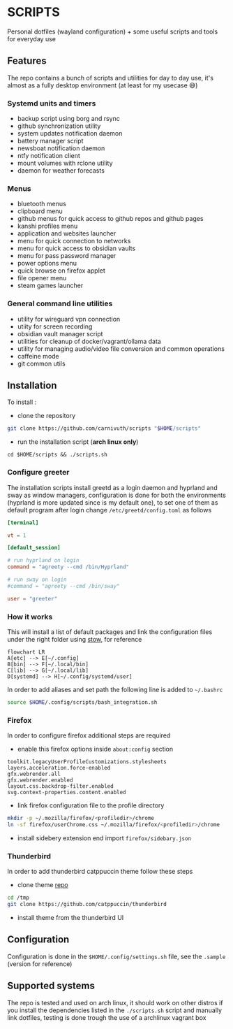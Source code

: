# SCRIPTS

Personal dotfiles (wayland configuration) + some useful scripts and tools for everyday use

## Features

The repo contains a bunch of scripts and utilities for day to day use, it's almost as a fully desktop environment (at least for my usecase 😅)

### Systemd units and timers

- backup script using borg and rsync
- github synchronization utility
- system updates notification daemon
- battery manager script
- newsboat notification daemon
- ntfy notification client
- mount volumes with rclone utility
- daemon for weather forecasts

### Menus

- bluetooth menus
- clipboard menu
- github  menus for quick access to github repos and github pages
- kanshi profiles menu
- application and websites launcher
- menu for quick connection to networks
- menu for quick access to obsidian vaults
- menu for pass password manager
- power options menu
- quick browse on firefox applet
- file opener menu
- steam games launcher

### General command line utilities

- utility for wireguard vpn connection
- utiity for screen recording
- obsidian vault manager script
- utilities for cleanup of docker/vagrant/ollama data
- utility for managing audio/video file conversion and common operations
- caffeine mode
- git common utils

## Installation

To install :

- clone the repository

```bash
git clone https://github.com/carnivuth/scripts "$HOME/scripts"
```

- run the installation script (**arch linux only**)

```
cd $HOME/scripts && ./scripts.sh
```

### Configure greeter

The installation scripts install greetd as a login daemon and hyprland and sway as window managers, configuration is done for both the environments (hyprland is more updated since is my default one), to set one of them as default program after login change `/etc/greetd/config.toml` as follows

```toml
[terminal]

vt = 1

[default_session]

# run hyprland on login
command = "agreety --cmd /bin/Hyprland"

# run sway on login
#command = "agreety --cmd /bin/sway"

user = "greeter"
```

### How it works

This will install a list of default packages and link the configuration files under the right folder using [stow](https://www.gnu.org/software/stow/), for reference

```mermaid
flowchart LR
A[etc] --> E[~/.config]
B[bin] --> F[~/.local/bin]
C[lib] --> G[~/.local/lib]
D[systemd] --> H[~/.config/systemd/user]
```

In order to add aliases and set path the following line is added to `~/.bashrc`

```bash
source $HOME/.config/scripts/bash_integration.sh
```

### Firefox

In order to configure firefox additional steps are required

- enable this firefox options inside `about:config` section

```
toolkit.legacyUserProfileCustomizations.stylesheets
layers.acceleration.force-enabled
gfx.webrender.all
gfx.webrender.enabled
layout.css.backdrop-filter.enabled
svg.context-properties.content.enabled
```

- link firefox configuration file to the profile directory

```bash
mkdir -p ~/.mozilla/firefox/<profiledir>/chrome
ln -sf firefox/userChrome.css ~/.mozilla/firefox/<profiledir>/chrome
```

- install sidebery extension end import `firefox/sidebary.json`

### Thunderbird

In order to add thunderbird catppuccin theme follow these steps

- clone theme [repo](https://github.com/catppuccin/thunderbird)

```bash
cd /tmp
git clone https://github.com/catppuccin/thunderbird
```

- install theme from the thunderbird UI

## Configuration

Configuration is done in the `$HOME/.config/settings.sh` file, see the `.sample` (version for reference)

## Supported systems

The repo is tested and used on arch linux, it should work on other distros if you install the dependencies listed in the `./scripts.sh` script and manually link dotfiles, testing is done trough the use of a archlinux vagrant box


